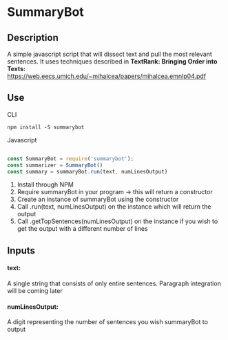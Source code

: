 # SummaryBot
## Description
A simple javascript script that will dissect text and pull the most relevant sentences. It uses techniques described in **TextRank: Bringing Order into Texts:** https://web.eecs.umich.edu/~mihalcea/papers/mihalcea.emnlp04.pdf

## Use
CLI
```
npm install -S summarybot
```

Javascript
```javascript

const SummaryBot = require('summarybot');
const summarizer = SummaryBot()
const summary = summaryBot.run(text, numLinesOutput)
```
1. Install through NPM
2. Require summaryBot in your program -> this will return a constructor
3. Create an instance of summaryBot using the constructor
4. Call .run(text, numLinesOutput) on the instance which will return the output
5. Call .getTopSentences(numLinesOutput) on the instance if you wish to get the output with a different number of lines

## Inputs
#### text:
A single string that consists of only entire sentences. Paragraph integration will be coming later
#### numLinesOutput:
A digit representing the number of sentences you wish summaryBot to output
